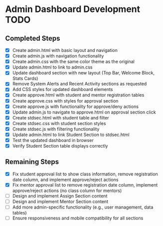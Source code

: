 # Admin Dashboard Development TODO

## Completed Steps
- [x] Create admin.html with basic layout and navigation
- [x] Create admin.js with navigation functionality
- [x] Create admin.css with the same color theme as the original
- [x] Update admin.html to link to admin.css
- [x] Update dashboard section with new layout (Top Bar, Welcome Block, Stats Cards)
- [x] Remove System Alerts and Recent Activity sections as requested
- [x] Add CSS styles for updated dashboard elements
- [x] Create approve.html with student and mentor registration tables
- [x] Create approve.css with styles for approval section
- [x] Create approve.js with functionality for approve/deny actions
- [x] Update admin.js to navigate to approve.html on approval section click
- [x] Create stdsec.html with student table and filter
- [x] Create stdsec.css with student section styles
- [x] Create stdsec.js with filtering functionality
- [x] Update admin.html to link Student Section to stdsec.html
- [x] Test the updated dashboard in browser
- [x] Verify Student Section table displays correctly

## Remaining Steps
- [x] Fix student approval list to show class information, remove registration date column, and implement approve/reject actions
- [x] Fix mentor approval list to remove registration date column, implement approve/reject actions (no class column for mentors)
- [ ] Design and implement Assign Section content
- [ ] Design and implement Mentor Section content
- [ ] Add more admin-specific functionality (e.g., user management, data tables)
- [ ] Ensure responsiveness and mobile compatibility for all sections
